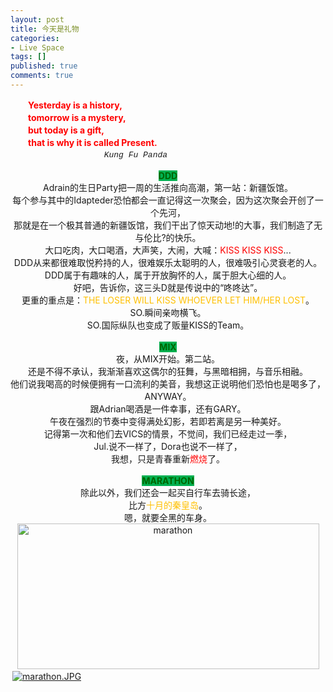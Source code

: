 ```yaml
---
layout: post
title: 今天是礼物
categories:
- Live Space
tags: []
published: true
comments: true
---
```

<p><div><font color="#ff0000"><strong>　　Yesterday is a history, <br />　　tomorrow is a mystery, <br />　　but today is a gift, <br />　　that is why it is called Present.</strong></font> </div>
<div>                                      <font face="courier new,monospace" size="2"><em>Kung Fu Panda</em></font></div>
<div> </div>
<div align="center"><font style="background-color:#00b050" color="#006600"><strong>DDD</strong></font></div>
<div align="center">Adrain的生日Party把一周的生活推向高潮，第一站：新疆饭馆。</div>
<div align="center">每个参与其中的Idapteder恐怕都会一直记得这一次聚会，因为这次聚会开创了一个先河，</div>
<div align="center">那就是在一个极其普通的新疆饭馆，我们干出了惊天动地!的大事，我们制造了无与伦比?的快乐。<br />大口吃肉，大口喝酒，大声笑，大闹，大喊：<font color="#ff0000">KISS KISS KISS</font>...</div>
<div align="center">DDD从来都很难取悦矜持的人，很难娱乐太聪明的人，很难吸引心灵衰老的人。<br />DDD属于有趣味的人，属于开放胸怀的人，属于胆大心细的人。</div>
<div align="center">好吧，告诉你，这三头D就是传说中的“咚咚达”。</div>
<div align="center">更重的重点是：<font color="#ffc000">THE LOSER WILL KISS WHOEVER LET HIM/HER LOST</font>。</div>
<div align="center">SO.瞬间亲吻横飞。<br />SO.国际纵队也变成了贩量KISS的Team。</div>
<div align="center"> </div>
<div align="center"><strong><font style="background-color:#00b050" color="#006600">MIX</font></strong></div>
<div align="center">夜，从MIX开始。第二站。<br />还是不得不承认，我渐渐喜欢这偶尔的狂舞，与黑暗相拥，与音乐相融。</div>
<div align="center">他们说我喝高的时候便拥有一口流利的美音，我想这正说明他们恐怕也是喝多了，ANYWAY。</div>
<div align="center">跟Adrian喝酒是一件幸事，还有GARY。<br />午夜在强烈的节奏中变得满处幻影，若即若离是另一种美好。<br />记得第一次和他们去VICS的情景，不觉间，我们已经走过一季，</div>
<div align="center">Jul.说不一样了，Dora也说不一样了，</div>
<div align="center">我想，只是青春重新<font color="#ff0000">燃烧</font>了。</div>
<div align="center"> </div>
<div align="center"><strong><font style="background-color:#00b050" color="#006600">MARATHON</font></strong></div>
<div align="center">除此以外，我们还会一起买自行车去骑长途，</div>
<div align="center">比方<font color="#ffc000">十月的秦皇岛</font>。</div>
<div align="center">嗯，就要全黑的车身。</div>
<div align="center"><a href="http://blufiles.storage.live.com/y1p1NXkcEdT6vG4GeCWCOFWs00aJU-m4jRUJG_XvxdHbCGmDY_hDArPwgS54ncfYaAo" target="_blank"><img style="width:483px;height:233px" height="134" alt="marathon" src="http://blufiles.storage.live.com/y1p1NXkcEdT6vG4GeCWCOFWs00aJU-m4jRUJG_XvxdHbCGmDY_hDArPwgS54ncfYaAo" width="229" /></a></div>
<div></div><div class="msnphotos"><a href="http://storage.live.com/items/965972BA8A8C5C91!205" title="marathon.JPG"><img src="http://storage.live.com/items/965972BA8A8C5C91!205:Thumbnail" alt="marathon.JPG" style="border:0;padding:3px" /></a></div></p>

